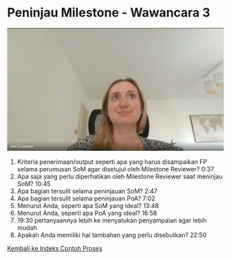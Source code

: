# **Peninjau Milestone - Wawancara 3**

[](https://drive.google.com/file/d/1uN1ttV9Z4519q5rrnfjoFNKY3WWZ0SpY/view?usp=drive_link)![Judul Video](https://raw.githubusercontent.com/YanTirta/Catalyst-School-Indonesia-Media/refs/heads/main/Milestone%20Reviewer%203.jpg)

1. Kriteria penerimaan/output seperti apa yang harus disampaikan FP selama perumusan SoM agar disetujui oleh Milestone Reviewer? 0:37
2. Apa saja yang perlu diperhatikan oleh Milestone Reviewer saat meninjau SoM? 10:45
3. Apa bagian tersulit selama peninjauan SoM? 2:47
4. Apa bagian tersulit selama peninjauan PoA? 7:02
5. Menurut Anda, seperti apa SoM yang ideal? 13:48
6. Menurut Anda, seperti apa PoA yang ideal? 16:58
7. 19:30 pertanyaannya lebih ke menyatukan penyampaian agar lebih mudah
8. Apakah Anda memiliki hal tambahan yang perlu disebutkan? 22:50

[Kembali ke Indeks Contoh Proses](https://docs.projectcatalyst.io/catalyst-basics/project-onboarding/f10-milestone-reviewers-guide/milestone-reviewer-process-examples)
